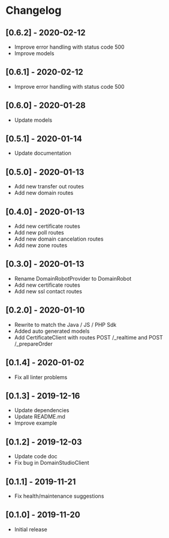 # Changelog

## [0.6.2] - 2020-02-12

* Improve error handling with status code 500
* Improve models

## [0.6.1] - 2020-02-12

* Improve error handling with status code 500

## [0.6.0] - 2020-01-28

* Update models

## [0.5.1] - 2020-01-14

* Update documentation

## [0.5.0] - 2020-01-13

* Add new transfer out routes
* Add new domain routes

## [0.4.0] - 2020-01-13

* Add new certificate routes
* Add new poll routes
* Add new domain cancelation routes
* Add new zone routes

## [0.3.0] - 2020-01-13

* Rename DomainRobotProvider to DomainRobot
* Add new certificate routes
* Add new ssl contact routes

## [0.2.0] - 2020-01-10

* Rewrite to match the Java / JS / PHP Sdk
* Added auto generated models
* Add CertificateClient with routes POST /_realtime and POST /_prepareOrder

## [0.1.4] - 2020-01-02

* Fix all linter problems

## [0.1.3] - 2019-12-16

* Update dependencies
* Update README.md
* Improve example

## [0.1.2] - 2019-12-03

* Update code doc
* Fix bug in DomainStudioClient

## [0.1.1] - 2019-11-21

* Fix health/maintenance suggestions

## [0.1.0] - 2019-11-20

* Initial release
